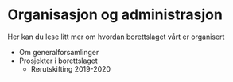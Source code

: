 # Organisasjon og administrasjon

Her kan du lese litt mer om hvordan borettslaget vårt er organisert

- Om generalforsamlinger
- Prosjekter i borettslaget
  - Rørutskifting 2019-2020

